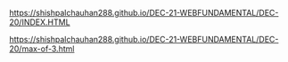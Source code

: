 https://shishpalchauhan288.github.io/DEC-21-WEBFUNDAMENTAL/DEC-20/INDEX.HTML

 https://shishpalchauhan288.github.io/DEC-21-WEBFUNDAMENTAL/DEC-20/max-of-3.html
